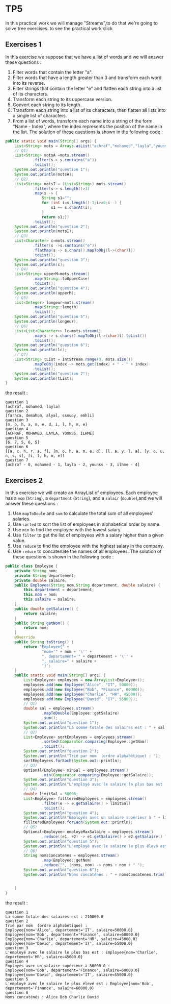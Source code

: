 # TP5
In this practical work we will manage "Streams",to do that we're going to solve tree exercises.
to see the practical work click
## Exercises 1
In this exercise we suppose that we have a list of words and we will answer these questions :  
1. Filter words that contain the letter "a".
2. Filter words that have a length greater than 3 and transform each word into its reverse.
3. Filter strings that contain the letter "e" and flatten each string into a list of its characters.
4. Transform each string to its uppercase version.
5. Convert each string to its length.
6. Transform each string into a list of its characters, then flatten all lists into a single list of characters.
7. From a list of words, transform each name into a string of the form "Name - Index", where the index represents the position of the name in the list.
The solution of these questions is shown in the following code :
```java
public static void main(String[] args) {
    List<String> mots = Arrays.asList("achraf","mohamed","layla","younss","ilhme");
    // Q1)
    List<String> motsA =mots.stream()
            .filter(s-> s.contains("a"))
            .toList();
    System.out.println("question 1");
    System.out.println(motsA);
    // Q2)
    List<String> motsI = (List<String>) mots.stream()
            .filter(s-> s.length()>3)
            .map(s -> {
                String s1="";
                for (int i=s.length()-1;i>=0;i--) {
                    s1 += s.charAt(i);
                }
                return s1;})
            .toList();
    System.out.println("question 2");
    System.out.println(motsI);
    // Q3)
    List<Character> c=mots.stream()
            .filter(s ->s.contains("e"))
            .flatMap(s -> s.chars().mapToObj(l->(char)l))
            .toList();
    System.out.println("question 3");
    System.out.println(c);
    // Q4)
    List<String> upperM=mots.stream()
            .map(String::toUpperCase)
            .toList();
    System.out.println("question 4");
    System.out.println(upperM);
    // Q5)
    List<Integer> longeur=mots.stream()
            .map(String::length)
            .toList();
    System.out.println("question 5");
    System.out.println(longeur);
    // Q6)
    List<List<Character>> lc=mots.stream()
            .map(s -> s.chars().mapToObj(l->(char)l).toList())
            .toList();
    System.out.println("question 6");
    System.out.println(lc);
    // Q7)
    List<String> tList = IntStream.range(0, mots.size())
            .mapToObj(index -> mots.get(index) + " - " + index)
            .toList();
    System.out.println("question 7");
    System.out.println(tList);
}
```
the result :
````text
question 1
[achraf, mohamed, layla]
question 2
[farhca, demahom, alyal, ssnuoy, emhli]
question 3
[m, o, h, a, m, e, d, i, l, h, m, e]
question 4
[ACHRAF, MOHAMED, LAYLA, YOUNSS, ILHME]
question 5
[6, 7, 5, 6, 5]
question 6
[[a, c, h, r, a, f], [m, o, h, a, m, e, d], [l, a, y, l, a], [y, o, u, n, s, s], [i, l, h, m, e]]
question 7
[achraf - 0, mohamed - 1, layla - 2, younss - 3, ilhme - 4]
````
## Exercises 2
In this exercise we will create an ArrayList of employees. Each employee has a `nom` (`String`), a `department` (`String`), and a `salair` (`double`),and we will answer these questions :
1. Use `mapToDoule` and `sum` to calculate the total sum of all employees' salaries.
2. Use `sorted` to sort the list of employees in alphabetical order by name.
3. Use `min` to find the employee with the lowest salary.
4. Use `filter` to get the list of employees with a salary higher than a given value.
5. Use `reduce` to find the employee with the highest salary in the company.
6. Use `reduce` to concatenate the names of all employees.
   The solution of these questions is shown in the following code :
```java
public class Employee {
    private String nom;
    private String departement;
    private double salaire;
    public Employee(String nom,String departement, double salaire) {
        this.departement = departement;
        this.nom = nom;
        this.salaire = salaire;
    }
    public double getSalaire() {
        return salaire;
    }
    public String getNom() {
        return nom;
    }
    @Override
    public String toString() {
        return "Employee{" +
                "nom='" + nom + '\'' +
                ", departement='" + departement + '\'' +
                ", salaire=" + salaire +
                '}';
    }
    public static void main(String[] args) {
        List<Employee> employees = new ArrayList<Employee>();
        employees.add(new Employee("Alice", "IT", 50000));
        employees.add(new Employee("Bob", "Finance", 60000));
        employees.add(new Employee("Charlie", "HR", 45000));
        employees.add(new Employee("David", "IT", 55000));
        // Q1)
        double sal = employees.stream()
                .mapToDouble(Employee::getSalaire)
                .sum();
        System.out.println("question 1");
        System.out.println("La somme totale des salaires est : " + sal);
        // Q2)
        List<Employee> sortEmployees = employees.stream()
                .sorted(Comparator.comparing(Employee::getNom))
                .toList();
        System.out.println("question 2");
        System.out.println("Trié par nom  (ordre alphabétique) : ");
        sortEmployees.forEach(System.out::println);
        // Q3)
        Optional<Employee> minSal = employees.stream()
                .min(Comparator.comparing(Employee::getSalaire));
        System.out.println("question 3");
        System.out.println("L'employé avec le salaire le plus bas est : " + minSal.get());
        // Q4)
        double limitSal = 50000;
        List<Employee> fillteredEmployees = employees.stream()
                .filter(e -> e.getSalaire() > limitSal)
                .toList();
        System.out.println("question 4");
        System.out.println("Employés avec un salaire supérieur à " + limitSal + " :");
        fillteredEmployees.forEach(System.out::println);
        // Q5)
        Optional<Employee> employeMaxSalaire = employees.stream()
                .reduce((e1, e2) -> e1.getSalaire() > e2.getSalaire() ? e1 : e2);
        System.out.println("question 5");
        System.out.println("L'employé avec le salaire le plus élevé est : " + employeMaxSalaire.get());
        // Q6)
        String nomsConcatenes = employees.stream()
                .map(Employee::getNom)
                .reduce("", (noms, nom) -> noms + nom + " ");
        System.out.println("question 6");
        System.out.println("Noms concaténés : " + nomsConcatenes.trim());


    }
}
```
the result :
````text
question 1
La somme totale des salaires est : 210000.0
question 2
Trié par nom  (ordre alphabétique) : 
Employee{nom='Alice', departement='IT', salaire=50000.0}
Employee{nom='Bob', departement='Finance', salaire=60000.0}
Employee{nom='Charlie', departement='HR', salaire=45000.0}
Employee{nom='David', departement='IT', salaire=55000.0}
question 3
L'employé avec le salaire le plus bas est : Employee{nom='Charlie', departement='HR', salaire=45000.0}
question 4
Employés avec un salaire supérieur à 50000.0 :
Employee{nom='Bob', departement='Finance', salaire=60000.0}
Employee{nom='David', departement='IT', salaire=55000.0}
question 5
L'employé avec le salaire le plus élevé est : Employee{nom='Bob', departement='Finance', salaire=60000.0}
question 6
Noms concaténés : Alice Bob Charlie David
````